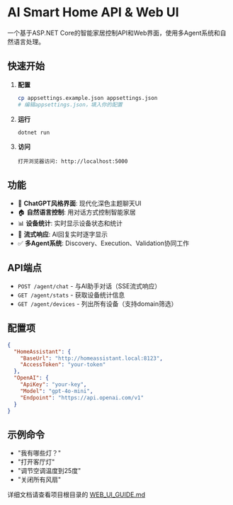# AI Smart Home API & Web UI

一个基于ASP.NET Core的智能家居控制API和Web界面，使用多Agent系统和自然语言处理。

## 快速开始

1. **配置**
   ```bash
   cp appsettings.example.json appsettings.json
   # 编辑appsettings.json，填入你的配置
   ```

2. **运行**
   ```bash
   dotnet run
   ```

3. **访问**
   ```
   打开浏览器访问: http://localhost:5000
   ```

## 功能

- 🤖 **ChatGPT风格界面**: 现代化深色主题聊天UI
- 🏠 **自然语言控制**: 用对话方式控制智能家居
- 📊 **设备统计**: 实时显示设备状态和统计
- 🔄 **流式响应**: AI回复实时逐字显示
- ✅ **多Agent系统**: Discovery、Execution、Validation协同工作

## API端点

- `POST /agent/chat` - 与AI助手对话（SSE流式响应）
- `GET /agent/stats` - 获取设备统计信息
- `GET /agent/devices` - 列出所有设备（支持domain筛选）

## 配置项

```json
{
  "HomeAssistant": {
    "BaseUrl": "http://homeassistant.local:8123",
    "AccessToken": "your-token"
  },
  "OpenAI": {
    "ApiKey": "your-key",
    "Model": "gpt-4o-mini",
    "Endpoint": "https://api.openai.com/v1"
  }
}
```

## 示例命令

- "我有哪些灯？"
- "打开客厅灯"
- "调节空调温度到25度"
- "关闭所有风扇"

详细文档请查看项目根目录的 [WEB_UI_GUIDE.md](../../WEB_UI_GUIDE.md)

